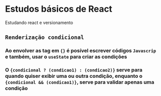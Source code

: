 # Estudos básicos de React

Estudando react e versionamento

## `Renderização condicional`
###  Ao envolver as tag em `{}` é posível escrever códigos `Javascrip` e também, usar o `useState` para criar as condições 

### O `{condicional ? (condicao1) : (condicao2)}` serve para quando quiser exibir uma ou outra condição, enquanto o `{condicional && (condicao1)}`, serve para validar apenas uma condição